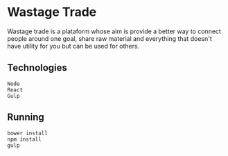# Wastage Trade

Wastage trade is a plataform whose aim is provide a better way to connect people around one goal, share raw material and everything that doesn't have utility for you but can be used for others.

## Technologies

``Node``<br/>
``React``<br/>
``Gulp``<br/>

## Running

``bower install``<br/>
``npm install``<br/>
``gulp``<br/>

